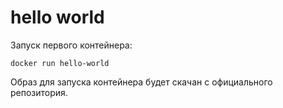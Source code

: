 # hello world

Запуск первого контейнера:

```shell
docker run hello-world
```

Образ для запуска контейнера будет скачан с официального репозитория.